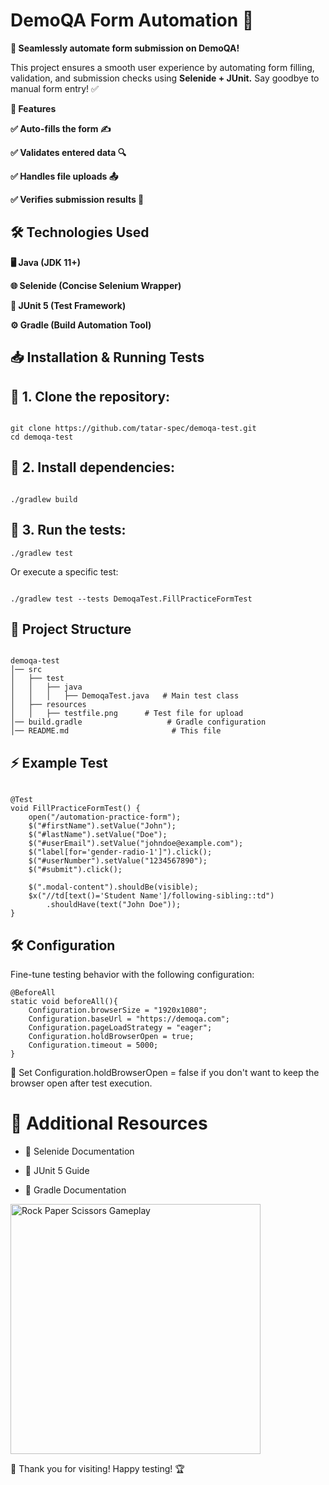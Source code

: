  # DemoQA Form Automation 📘



**🚀 Seamlessly automate form submission on DemoQA!**

This project ensures a smooth user experience by automating form filling, validation, and submission checks using **Selenide + JUnit.** Say goodbye to manual form entry! ✅


**🚀 Features**

**✅ Auto-fills the form ✍️**

**✅ Validates entered data 🔍**

**✅ Handles file uploads 📤**

**✅ Verifies submission results 🎯**

## 🛠 Technologies Used

**🖥️ Java (JDK 11+)**

**🌐 Selenide (Concise Selenium Wrapper)**

**🧪 JUnit 5 (Test Framework)**

**⚙️ Gradle (Build Automation Tool)**

## 📥 Installation & Running Tests

## 🔹 1. Clone the repository:

```

git clone https://github.com/tatar-spec/demoqa-test.git
cd demoqa-test

```

## 🔹 2. Install dependencies:

```

./gradlew build

```

## 🔹 3. Run the tests:

```
./gradlew test

```

Or execute a specific test:

```

./gradlew test --tests DemoqaTest.FillPracticeFormTest

```

## 🧪 Project Structure

```

demoqa-test
│── src
│   ├── test
│   │   ├── java
│   │   │   ├── DemoqaTest.java   # Main test class
│   ├── resources
│   │   ├── testfile.png      # Test file for upload
│── build.gradle                   # Gradle configuration
│── README.md                       # This file

```
## ⚡ Example Test

```

@Test
void FillPracticeFormTest() {
    open("/automation-practice-form");
    $("#firstName").setValue("John");
    $("#lastName").setValue("Doe");
    $("#userEmail").setValue("johndoe@example.com");
    $("label[for='gender-radio-1']").click();
    $("#userNumber").setValue("1234567890");
    $("#submit").click();
    
    $(".modal-content").shouldBe(visible);
    $x("//td[text()='Student Name']/following-sibling::td")
        .shouldHave(text("John Doe"));
}

```

## 🛠 Configuration

Fine-tune testing behavior with the following configuration:

```
@BeforeAll
static void beforeAll(){
    Configuration.browserSize = "1920x1080";
    Configuration.baseUrl = "https://demoqa.com";
    Configuration.pageLoadStrategy = "eager";
    Configuration.holdBrowserOpen = true;
    Configuration.timeout = 5000;
}

```

 🛑 Set Configuration.holdBrowserOpen = false if you don't want to keep the browser open after test execution.

# 📌 Additional Resources

- 📖 Selenide Documentation

- 📖 JUnit 5 Guide

- 📖 Gradle Documentation


<img src="https://media3.giphy.com/media/v1.Y2lkPTc5MGI3NjExbGc3dXBvdDJ6OGVhaGhrb2wwNmRrc25zM2VhYjZvMDZqNTVobHIzdCZlcD12MV9pbnRlcm5hbF9naWZfYnlfaWQmY3Q9Zw/po3NDGWuAE33qmWqe3/giphy.gif" alt="Rock Paper Scissors Gameplay" width="400"/>







🎯 Thank you for visiting! Happy testing! 🏆

